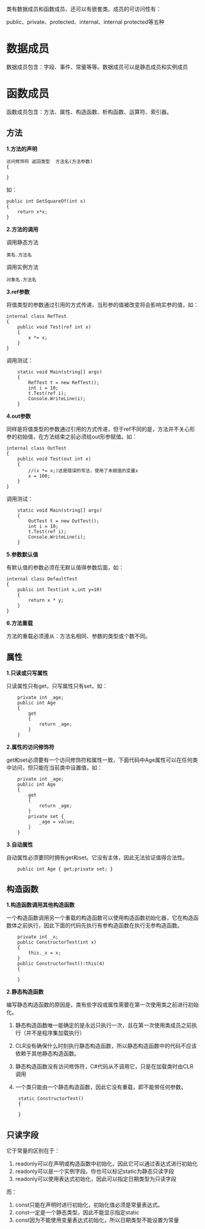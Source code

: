 
类有数据成员和函数成员、还可以有嵌套类。成员的可访问性有：

public、private、protected、internal、internal protected等五种

# 数据成员

数据成员包含：字段、事件、常量等等。数据成员可以是静态成员和实例成员

# 函数成员

函数成员包含：方法、属性、构造函数、析构函数、运算符、索引器。

## 方法

**1.方法的声明**

	访问修饰符 返回类型  方法名(方法参数)
	{
	
	}

如：
	
	public int GetSquareOf(int x)
	{
		return x*x;
	}

**2.方法的调用**

调用静态方法

	类名.方法名
	
调用实例方法
	
	对象名.方法名

**3.ref参数**

将值类型的参数通过引用的方式传递，当形参的值被改变将会影响实参的值，如：

    internal class RefTest
    {
        public void Test(ref int x)
        {
            x *= x;
        }
    }

调用测试：

	    static void Main(string[] args)
        {
            RefTest t = new RefTest();
            int i = 10;
            t.Test(ref i);
            Console.WriteLine(i);
        }


**4.out参数**

同样是将值类型的参数通过引用的方式传递，但于ref不同的是，方法并不关心形参的初始值，在方法结束之前必须给out形参赋值。如：

    internal class OutTest
    {
        public void Test(out int x)
        {
            //(x *= x;)这是错误的写法，使用了未赋值的变量x
            x = 100;
        }
    }

调用测试：

	    static void Main(string[] args)
        {
            OutTest t = new OutTest();
            int i = 10;
            t.Test(ref i);
            Console.WriteLine(i);
        }

**5.参数默认值**

有默认值的参数必须在无默认值得参数后面，如：

    internal class DefaultTest
    {
        public int Test(int x,int y=10)
        {
            return x * y;
        }
    }

**6.方法重载**

方法的重载必须遵从：方法名相同、参数的类型或个数不同。

## 属性

**1.只读或只写属性**

只读属性只有get，只写属性只有set，如：

        private int _age;
        public int Age
        {
            get
            {
                return _age;
            }
        }

**2.属性的访问修饰符**

get和set必须要有一个访问修饰符和属性一致，下面代码中Age属性可以在任何类中访问，但只能在当前类中设置值，如：

        private int _age;
        public int Age
        {
            get
            {
                return _age;
            }
            private set {
                _age = value;
            }
        }

**3.自动属性**

自动属性必须要同时拥有get和set。它没有主体，因此无法验证值得合法性。

        public int Age { get;private set; }

## 构造函数

**1.构造函数调用其他构造函数**

一个构造函数调用另一个重载的构造函数可以使用构造函数初始化器，它在构造函数体之前执行，因此下面的代码先执行有参构造函数在执行无参构造函数。

        private int _x;
        public ConstructorTest(int x)
        {
            this._x = x;
        }
        public ConstructorTest():this(4)
        {

        }

**2.静态构造函数**

编写静态构造函数的原因是，类有些字段或属性需要在第一次使用类之前进行初始化。

1. 静态构造函数唯一能确定的是永远只执行一次，且在第一次使用类成员之前执行（并不是程序集加载执行）

2. CLR没有确保什么时刻执行静态构造函数，所以静态构造函数中的代码不应该依赖于其他静态构造函数。
3. 静态构造函数没有访问修饰符，C#代码从不调用它，只是在加载类时由CLR调用
4. 一个类只能由一个静态构造函数，因此它没有重载，即不能带任何参数。

        static ConstructorTest()
        {

        }


## 只读字段

它于常量的区别在于：

1. readonly可以在声明或构造函数中初始化，因此它可以通过表达式进行初始化
2. readonly可以是一个实例字段。你也可以标记static为静态只读字段
3. readonly可以使用表达式初始化，因此可以指定日期类型为只读字段

而：

1. const只能在声明时进行初始化，初始化值必须是常量表达式。
2. const一定是一个静态类型，因此不能显示指定static
3. const因为不能使用变量表达式初始化，所以日期类型不能设置为常量
